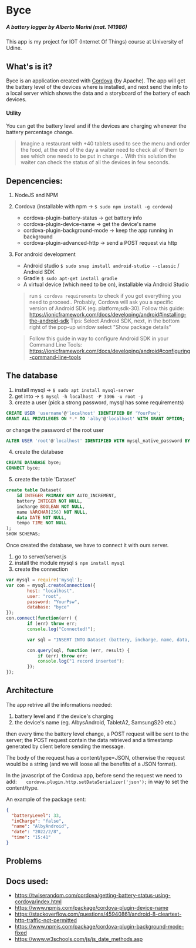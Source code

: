 # Byce
##### A battery logger by Alberto Morini (mat. 141986)

This app is my project for IOT (Internet Of Things) course at University of Udine.

## What's is it?
Byce is an application created with <u url="https://cordova.apache.org/">Cordova</u> (by Apache).
The app will get the battery level of the devices where is installed, and next send the info to a local server which shows the data and a storyboard of the battery of each devices.

#### Utility
You can get the battery level and if the devices are charging whenever the battery percentage change.
>Imagine a restaurant with +40 tablets used to see the menu and order the food, at the end of the day a waiter need to check all of them to see which one needs to be put in charge .. With this solution the waiter can check the status of all the devices in few seconds.


## Depencencies:
1. NodeJS and NPM
2. Cordova (installable with npm -> `$ sudo npm install -g cordova`)
    * cordova-plugin-battery-status -> get battery info
    * cordova-plugin-device-name -> get the device's name
    * cordova-plugin-background-mode -> keep the app running in     background
    * cordova-plugin-advanced-http -> send a POST request via http

3. For android development
    * Android studio `$ sudo snap install android-studio --classic` / Android SDK
    * Gradle `$ sudo apt-get install gradle`
    * A virtual device (which need to be on), installable via Android Studio

    > run `$ cordova requirements` to check if you got everything you need to proceed.. Probably, Cordova will ask you a specific version of Android SDK (eg. platform;sdk-30).
    Follow this guide: https://ionicframework.com/docs/developing/android#installing-the-android-sdk
    Tips: Select Android SDK, next, in the bottom right of the pop-up window select "Show package details"

    >Follow this guide in way to configure Android SDK in your Command Line Tools: https://ionicframework.com/docs/developing/android#configuring-command-line-tools


## The database
1. install mysql -> `$ sudo apt install mysql-server`
2. get into -> `$ mysql -h localhost -P 3306 -u root -p`
3. create a user (pick a strong password, mysql has some requirements)
```sql
CREATE USER 'username'@'localhost' IDENTIFIED BY 'YourPsw';
GRANT ALL PRIVILEGES ON *.* TO 'alby'@'localhost' WITH GRANT OPTION;
```
or change the password of the root user
```sql
ALTER USER 'root'@'localhost' IDENTIFIED WITH mysql_native_password BY 'YourPsw'
```
4. create the database
```sql
CREATE DATABASE byce;
CONNECT byce;
```
5. create the table 'Dataset'
```sql
create table Dataset(
    id INTEGER PRIMARY KEY AUTO_INCREMENT,
    battery INTEGER NOT NULL,
    incharge BOOLEAN NOT NULL,
    name VARCHAR(256) NOT NULL,
    data DATE NOT NULL,
    tempo TIME NOT NULL
);
SHOW SCHEMAS;
```

Once created the database, we have to connect it with ours server.
1. go to server/server.js
2. install the module mysql `$ npm install mysql`
3. create the connection
```javascript  
var mysql = require('mysql');
var con = mysql.createConnection({
        host: "localhost",
        user: "root",
        password: "YourPsw",    
        database: "byce"
});
con.connect(function(err) {
        if (err) throw err;
        console.log("Connected!");

        var sql = "INSERT INTO Dataset (battery, incharge, name, data, tempo) VALUES (64,true,'AlbyAndroid','2022/03/08','12:34');"

        con.query(sql, function (err, result) {
            if (err) throw err;
            console.log("1 record inserted");
        });
});
```

## Architecture
The app retrive all the informations needed:
1. battery level and if the device's charging
2. the device's name (eg. AlbysAndroid, TabletA2, SamsungS20 etc.)

then every time the battery level change, a POST request will be sent to the server; the POST request contain the data retrieved and a timestamp generated by client before sending the message.

The body of the request has a content/type=JSON, otherwise the request would be a string (and we will loose all the benefits of a JSON format).

In the javascript of the Cordova app, before send the request we need to add: `   cordova.plugin.http.setDataSerializer('json');` in way to set the content/type.


An example of the package sent:
```JSON
{
  "batteryLevel": 33,
  "inCharge": "false",
  "name": "AlbyAndroid",
  "date": "2022/2/8",
  "time": "15:41"
}
```




## Problems


## Docs used:

* https://twiserandom.com/cordova/getting-battery-status-using-cordova/index.html
* https://www.npmjs.com/package/cordova-plugin-device-name
* https://stackoverflow.com/questions/45940861/android-8-cleartext-http-traffic-not-permitted
* https://www.npmjs.com/package/cordova-plugin-background-mode-fixed
* https://www.w3schools.com/js/js_date_methods.asp
